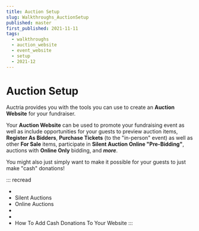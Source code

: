 ```yaml
---
title: Auction Setup
slug: Walkthroughs_AuctionSetup
published: master
first_published: 2021-11-11
tags:
  - walkthroughs
  - auction_website
  - event_website
  - setup
  - 2021-12
---
```


# Auction Setup <Updated/>

<VimeoCarouselShowcase showcase="9158820"/>

Auctria provides you with the tools you can use to create an **Auction Website** for your fundraiser.

Your **Auction Website** can be used to promote your fundraising event as well as include opportunities for your guests to preview auction items, **Register As Bidders**, **Purchase Tickets** (to the "in-person" event) as well as other **For Sale** items, participate in **Silent Auction Online "Pre-Bidding"**, auctions with **Online Only** bidding, and **_more_**.

You might also just simply want to make it possible for your guests to just make "cash" donations!

::: recread
- <IndexLink slug="SellingItems"/>
- <IndexLink slug="AuctionConcepts" anchor="silent-auctions">Silent Auctions</IndexLink>
- <IndexLink slug="AuctionConcepts" anchor="online-auctions">Online Auctions</IndexLink>
- <IndexLink slug="Tickets"/>
- <IndexLink slug="BidderRegistration"/>
- <IndexLink slug="AddCashDonations">How To Add Cash Donations To Your Website</IndexLink>
:::

<ChildPages/>
<Revised text="Reviewed" date="2022-02-15"/>
